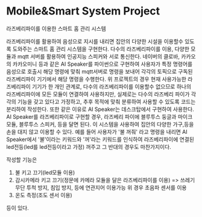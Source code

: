 # Mobile&Smart System Project

라즈베리파이를 이용한 스마트 홈 관리 시스템


라즈베리파이를 활용하여 음성으로 지시를 내리면 집안의 다양한 시설을 이용할수 있도록 도와주는 스마트 홈 관리 시스템을 구현한다. 
다수의 라즈베리파이를 이용, 다양한 모듈과 mqtt 서버를 활용하여 인공지능 스피커와 서로 통신한다. 
네이버의 클로바, 카카오의 카카오미니 등과 같은 AI Speaker를 파이썬으로 구현하여 사용자가 특정 명령어를 음성으로 호출시 해당 명령에 맞춰 
mqtt서버로 명령을 보내어 각각의 토픽으로 구독된 라즈베리파이 기기에서 해당 명령을 수행한다. 
위 프로젝트의 경우 현재 사용가능한 라즈베리파이 기기가 한 개인 관계로, 
다수의 라즈베리파이를 이용할수 없으므로 하나의 라즈베리파이에 모든 모듈이 연결하여 사용하지만, 
실제로는 다수의 라즈베리 파이가 각각의 기능을 갖고 있다고 가정하고, 추후 목적에 맞춰 분류하여 사용할 수 있도록 코드는 분리하여 작성한다. 
또한 같은 이유로 AI Speaker는 데스크탑에서 구현하여 사용한다. 
AI Speaker를 라즈베리파이로 구현할 경우, 라즈베리 파이에 블루투스 둥글과 마이크 모듈, 블루투스 스피커, 등을 달면 된다. 
이 시스템을 사용하여 집안의 다양한 가구,등을 손을 대지 않고 이용할 수 있다. 
예를 들어 사용자가 '불 꺼줘' 라고 명령을 내리면 AI Speaker에서 '불'이라는 키워드와 '꺼'라는 키워드를 인식하여 
라즈베리파이에 연결된 led전등(led를 led전등이라고 가정) 꺼주고 그 반대의 경우도 마찬가지이다. 

작성할 기능은

1. 불 키고 끄기(led모듈 이용)
2. 감시카메라 키고 끄기(정문에 카메라 모듈을 달은 라즈베리파이를 이용) => 쓰레기 무단 투척 방지, 침입 방지, 등에 연관지어 이용가능 위 경우 초음파 센서를 이용
3. 온도 측정(조도 센서 이용)

등이 있다.
